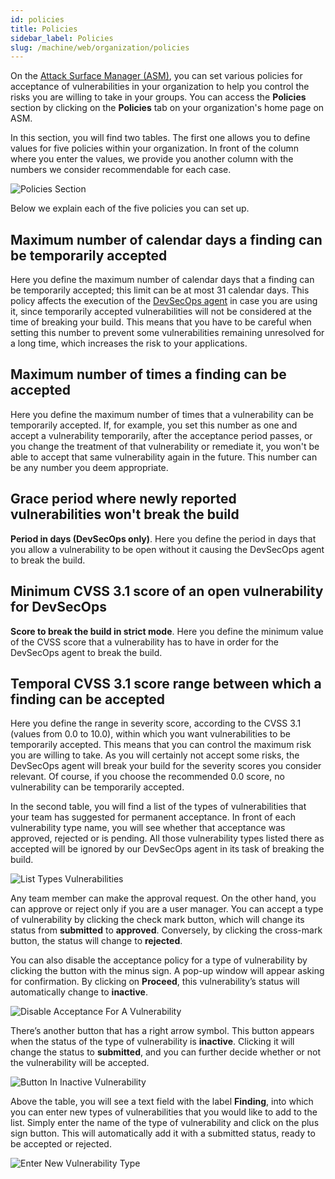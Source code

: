 ```yaml
---
id: policies
title: Policies
sidebar_label: Policies
slug: /machine/web/organization/policies
---
```


On the [Attack Surface Manager (ASM)](https://app.fluidattacks.com),
you can set various policies for
acceptance of vulnerabilities in
your organization to help you control
the risks you are willing to take
in your groups.
You can access the **Policies** section
by clicking on the **Policies** tab on
your organization's home page on ASM.

In this section, you will find two tables.
The first one allows you to define
values for five policies within your
organization.
In front of the column where you enter
the values, we provide you another column
with the numbers we consider recommendable
for each case.

![Policies Section](https://res.cloudinary.com/fluid-attacks/image/upload/v1645537790/docs/web/organizations/policies_section_tab.png)

Below we explain
each of the five policies
you can set up.

## Maximum number of calendar days a finding can be temporarily accepted​

Here you define the maximum number
of calendar days that a finding can
be temporarily accepted; this limit
can be at most 31 calendar days.
This policy affects the execution of
the [DevSecOps agent](/machine/agent)
in case you are using it, since
temporarily accepted vulnerabilities
will not be considered at the time
of breaking your build.
This means that you have to be careful
when setting this number to prevent
some vulnerabilities remaining unresolved
for a long time, which increases the
risk to your applications.

## Maximum number of times a finding can be accepted​

Here you define the maximum number
of times that a vulnerability can
be temporarily accepted.
If, for example, you set this number
as one and accept a vulnerability
temporarily, after the acceptance
period passes, or you change the
treatment of that vulnerability or
remediate it, you won't be able to
accept that same vulnerability again
in the future.
This number can be any number you
deem appropriate.

## Grace period where newly reported vulnerabilities won't break the build

**Period in days (DevSecOps only)**.
Here you define the period in days
that you allow a vulnerability to
be open without it causing the
DevSecOps agent to break the build.

## Minimum CVSS 3.1 score of an open vulnerability for DevSecOps

**Score to break the build in strict mode**.
Here you define the minimum value
of the CVSS score that a vulnerability
has to have in order for the DevSecOps
agent to break the build.

## Temporal CVSS 3.1 score range between which a finding can be accepted​

Here you define the range in severity
score, according to the CVSS 3.1 (values
from 0.0 to 10.0), within which you want
vulnerabilities to be temporarily accepted.
This means that you can control the
maximum risk you are willing to take.
As you will certainly not accept some
risks, the DevSecOps agent will break
your build for the severity scores you
consider relevant.
Of course, if you choose the recommended
0.0 score, no vulnerability can be
temporarily accepted.

In the second table, you will find a
list of the types of vulnerabilities
that your team has suggested for
permanent acceptance.
In front of each vulnerability type name,
you will see whether that acceptance
was approved, rejected or is pending.
All those vulnerability types listed
there as accepted will be ignored by
our DevSecOps agent in its task of
breaking the build.

![List Types Vulnerabilities](https://res.cloudinary.com/fluid-attacks/image/upload/v1645537791/docs/web/organizations/policies_list_types_vuln.png)

Any team member can make the
approval request.
On the other hand, you can approve or
reject only if you are a user manager.
You can accept a type of vulnerability
by clicking the check mark button, which
will change its status from **submitted**
to **approved**.
Conversely, by clicking the cross-mark
button, the status will change to **rejected**.

You can also disable the acceptance
policy for a type of vulnerability by
clicking the button with the minus sign.
A pop-up window will appear asking
for confirmation.
By clicking on **Proceed**, this
vulnerability’s status will automatically
change to **inactive**.

![Disable Acceptance For A Vulnerability](https://res.cloudinary.com/fluid-attacks/image/upload/v1645537790/docs/web/organizations/policies_disable_policy.png)

There’s another button that has
a right arrow symbol.
This button appears when the status
of the type of vulnerability
is **inactive**.
Clicking it will change the status
to **submitted**, and you can further
decide whether or not the vulnerability
will be accepted.

![Button In Inactive Vulnerability](https://res.cloudinary.com/fluid-attacks/image/upload/v1645537790/docs/web/organizations/policies_change_status.png)

Above the table, you will see a text
field with the label **Finding**,
into which you can enter new types
of vulnerabilities that you would
like to add to the list.
Simply enter the name of the type
of vulnerability and click on the
plus sign button.
This will automatically add it with
a submitted status, ready to be
accepted or rejected.

![Enter New Vulnerability Type](https://res.cloudinary.com/fluid-attacks/image/upload/v1645537790/docs/web/organizations/policies_add_newvuln.png)
